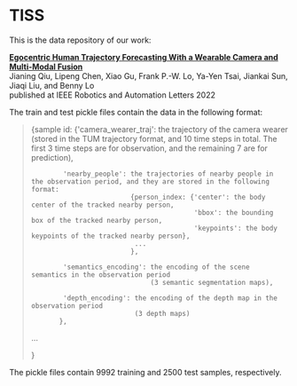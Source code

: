 # TISS

This is the data repository of our work:

**[Egocentric Human Trajectory Forecasting With a Wearable Camera and Multi-Modal Fusion](https://ieeexplore.ieee.org/document/9813561)**
<br>
Jianing Qiu, Lipeng Chen, Xiao Gu, Frank P.-W. Lo, Ya-Yen Tsai, Jiankai Sun, Jiaqi Liu, and Benny Lo
<br>
published at IEEE Robotics and Automation Letters 2022


The train and test pickle files contain the data in the following format:

>{sample id: {'camera_wearer_traj': the trajectory of the camera wearer (stored in the TUM trajectory format, and 10 time steps in total. 
>                                   The first 3 time steps are for observation, and the remaining 7 are for prediction),
>
>             'nearby_people': the trajectories of nearby people in the observation period, and they are stored in the following format:
>                              {person_index: {'center': the body center of the tracked nearby person,
>                                              'bbox': the bounding box of the tracked nearby person,
>                                              'keypoints': the body keypoints of the tracked nearby person},
>                               ...
>                              },
>                                                            
>             'semantics_encoding': the encoding of the scene semantics in the observation period 
>                                   (3 semantic segmentation maps),
>
>             'depth_encoding': the encoding of the depth map in the observation period 
>                               (3 depth maps)
>            },
>...
>
>}

The pickle files contain 9992 training and 2500 test samples, respectively.
